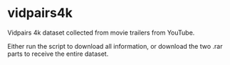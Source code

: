 # vidpairs4k

Vidpairs 4k dataset collected from movie trailers from YouTube.

Either run the script to download all information, or download the two .rar parts to receive the entire dataset.

